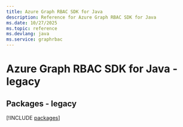 ```yaml
---
title: Azure Graph RBAC SDK for Java
description: Reference for Azure Graph RBAC SDK for Java
ms.date: 10/27/2025
ms.topic: reference
ms.devlang: java
ms.service: graphrbac
---
```

# Azure Graph RBAC SDK for Java - legacy
## Packages - legacy
[!INCLUDE [packages](graph-rbac-index.md)]